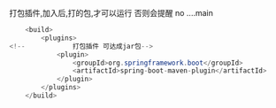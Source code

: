 
打包插件,加入后,打的包,才可以运行 否则会提醒 no ....main
```java
    <build>
        <plugins>
<!--            打包插件 可达成jar包-->
            <plugin>
                <groupId>org.springframework.boot</groupId>
                <artifactId>spring-boot-maven-plugin</artifactId>
            </plugin>
        </plugins>
    </build>
```